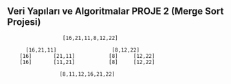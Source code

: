 ## Veri Yapıları ve Algoritmalar PROJE 2 (Merge Sort Projesi)

        
                      [16,21,11,8,12,22]
          
          [16,21,11]                  [8,12,22]
        [16]       [21,11]           [8]     [12,22]
        [16]       [11,21]           [8]     [12,22]
                                        
                     [8,11,12,16,21,22]
   


